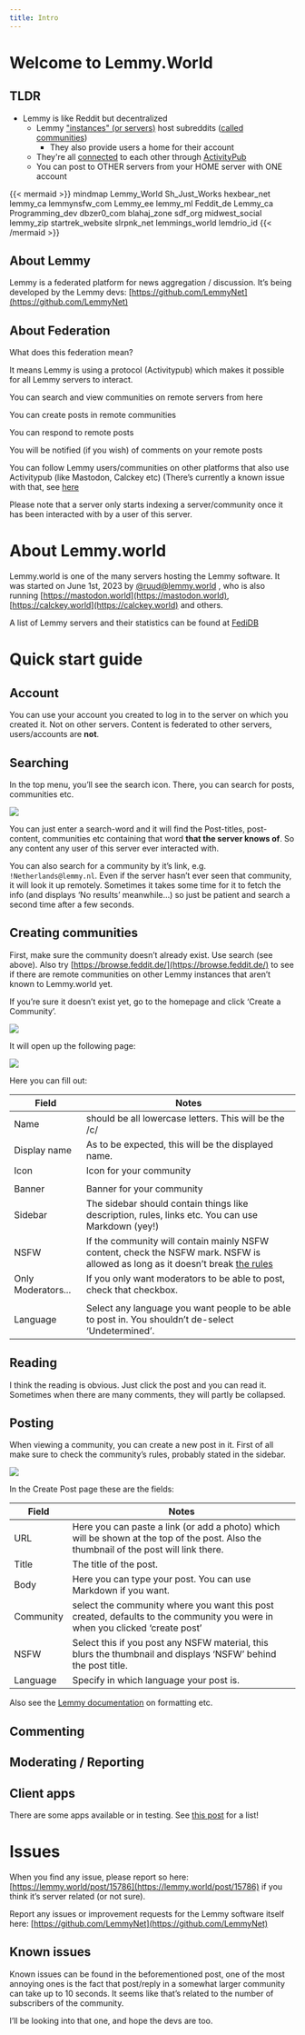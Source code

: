 ```yaml
---
title: Intro
---
```


# Welcome to Lemmy.World

## TLDR

- Lemmy is like Reddit but decentralized
  - Lemmy ["instances" (or servers)](https://lemmyverse.net/) host subreddits ([called communities](https://lemmyverse.net/communities))
    - They also provide users a home for their account
  - They're all [connected](https://lemmymap.feddit.de/) to each other through [ActivityPub](https://activitypub.rocks/)
  - You can post to OTHER servers from your HOME server with ONE account

{{< mermaid >}}
mindmap
Lemmy_World
  Sh_Just_Works
  hexbear_net
  lemmy_ca
  lemmynsfw_com
  Lemmy_ee
  lemmy_ml
  Feddit_de
  Lemmy_ca
  Programming_dev
  dbzer0_com
  blahaj_zone
  sdf_org
  midwest_social
  lemmy_zip
  startrek_website
  slrpnk_net
  lemmings_world
  lemdrio_id
{{< /mermaid >}}

## About Lemmy

Lemmy is a federated platform for news aggregation / discussion. It’s being developed by the Lemmy devs: [https://github.com/LemmyNet](https://github.com/LemmyNet)

## About Federation

What does this federation mean?

It means Lemmy is using a protocol (Activitypub) which makes it possible for all Lemmy servers to interact.

You can search and view communities on remote servers from here

You can create posts in remote communities

You can respond to remote posts

You will be notified (if you wish) of comments on your remote posts

You can follow Lemmy users/communities on other platforms that also use Activitypub (like Mastodon, Calckey etc) (There’s currently a known issue with that, see [here](https://lemmy.world/post/15786)

Please note that a server only starts indexing a server/community once it has been interacted with by a user of this server.

# About Lemmy.world

Lemmy.world is one of the many servers hosting the Lemmy software. It was started on June 1st, 2023 by [@ruud@lemmy.world](https://lemmy.world/u/ruud) , who is also running [https://mastodon.world](https://mastodon.world), [https://calckey.world](https://calckey.world) and others.

A list of Lemmy servers and their statistics can be found at [FediDB](https://fedidb.org/software/lemmy)

# Quick start guide

## Account

You can use your account you created to log in to the server on which you created it. Not on other servers. Content is federated to other servers, users/accounts are **not**.

## Searching

In the top menu, you’ll see the search icon. There, you can search for posts, communities etc.

![](https://lemmy.world/pictrs/image/1cd03dea-443b-4a92-ba87-5b45561200fd.png)

You can just enter a search-word and it will find the Post-titles, post-content, communities etc containing that word **that the server knows of**. So any content any user of this server ever interacted with.

You can also search for a community by it’s link, e.g. `!Netherlands@lemmy.nl`. Even if the server hasn’t ever seen that community, it will look it up remotely. Sometimes it takes some time for it to fetch the info (and displays ‘No results’ meanwhile…) so just be patient and search a second time after a few seconds.

## Creating communities

First, make sure the community doesn’t already exist. Use search (see above). Also try [https://browse.feddit.de/](https://browse.feddit.de/) to see if there are remote communities on other Lemmy instances that aren’t known to Lemmy.world yet.

If you’re sure it doesn’t exist yet, go to the homepage and click ‘Create a Community’.

![](https://lemmy.world/pictrs/image/d49e3218-fcee-4dc6-8879-7b5a4986da4d.png)

It will open up the following page:

![](https://lemmy.world/pictrs/image/b03c9fb1-69ba-43b5-985f-97c3820e146a.png)

Here you can fill out:

| Field              | Notes                                                                                                                                                      |
| ------------------ | ---------------------------------------------------------------------------------------------------------------------------------------------------------- |
| Name               | should be all lowercase letters. This will be the /c/                                                                                                      |
| Display name       | As to be expected, this will be the displayed name.                                                                                                        |
| Icon               | Icon for your community                                                                                                                                    |
|                    |                                                                                                                                                            |
| Banner             | Banner for your community                                                                                                                                  |
| Sidebar            | The sidebar should contain things like description, rules, links etc. You can use Markdown (yey!)                                                          |
| NSFW               | If the community will contain mainly NSFW content, check the NSFW mark. NSFW is allowed as long as it doesn’t break [the rules](https://legal.lemmy.world) |
| Only Moderators... | If you only want moderators to be able to post, check that checkbox.                                                                                       |
|                    |                                                                                                                                                            |
| Language           | Select any language you want people to be able to post in. You shouldn’t de-select ‘Undetermined’.                                                         |

## Reading

I think the reading is obvious. Just click the post and you can read it. Sometimes when there are many comments, they will partly be collapsed.

## Posting

When viewing a community, you can create a new post in it. First of all make sure to check the community’s rules, probably stated in the sidebar.

![](https://lemmy.world/pictrs/image/bf81a5f5-997d-42e0-8544-5051cf9657d7.png)

In the Create Post page these are the fields:

| Field     | Notes                                                                                                                                  |
| --------- | -------------------------------------------------------------------------------------------------------------------------------------- |
| URL       | Here you can paste a link (or add a photo) which will be shown at the top of the post. Also the thumbnail of the post will link there. |
| Title     | The title of the post.                                                                                                                 |
| Body      | Here you can type your post. You can use Markdown if you want.                                                                         |
| Community | select the community where you want this post created, defaults to the community you were in when you clicked ‘create post’            |
| NSFW      | Select this if you post any NSFW material, this blurs the thumbnail and displays ‘NSFW’ behind the post title.                         |
| Language  | Specify in which language your post is.                                                                                                |

Also see the [Lemmy documentation](https://join-lemmy.org/docs/en/users/02-media.html) on formatting etc.

## Commenting

## Moderating / Reporting

## Client apps

There are some apps available or in testing. See [this post](https://lemmy.world/post/465785) for a list!

# Issues

When you find any issue, please report so here: [https://lemmy.world/post/15786](https://lemmy.world/post/15786) if you think it’s server related (or not sure).

Report any issues or improvement requests for the Lemmy software itself here: [https://github.com/LemmyNet](https://github.com/LemmyNet)

## Known issues

Known issues can be found in the beforementioned post, one of the most annoying ones is the fact that post/reply in a somewhat larger community can take up to 10 seconds. It seems like that’s related to the number of subscribers of the community.

I’ll be looking into that one, and hope the devs are too.
